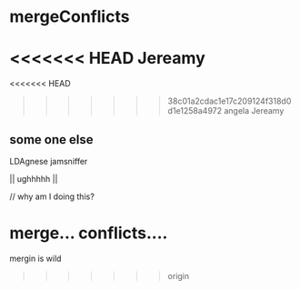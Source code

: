 # mergeConflicts
<<<<<<< HEAD
Jereamy
=======
<<<<<<< HEAD

>>>>>>> 38c01a2cdac1e17c209124f318d0d1e1258a4972
angela
Jereamy

## some one else

LDAgnese
jamsniffer

|| ughhhhh ||

// why am I doing this?

merge... conflicts....
=======
mergin is wild
>>>>>>> origin
